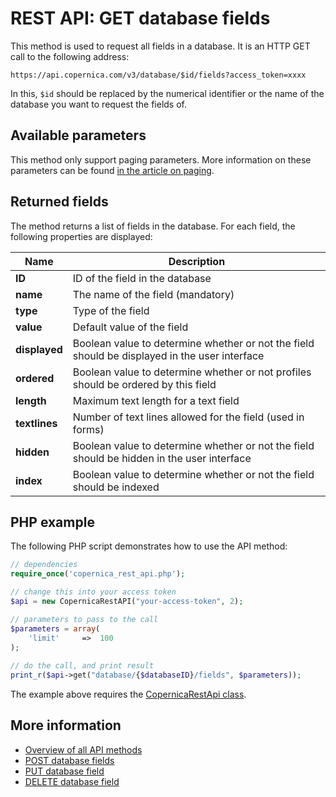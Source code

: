# REST API: GET database fields

This method is used to request all fields in a database. It is an HTTP 
GET call to the following address:

`https://api.copernica.com/v3/database/$id/fields?access_token=xxxx`

In this, `$id` should be replaced by the numerical identifier or the name 
of the database you want to request the fields of.

## Available parameters

This method only support paging parameters. More information on these 
parameters can be found [in the article on paging](./rest-paging.md).

## Returned fields

The method returns a list of fields in the database. For each field, 
the following properties are displayed:

| Name          | Description                                                                                   |
|---------------|-----------------------------------------------------------------------------------------------|
| **ID**        | ID of the field in the database                                                               |
| **name**      | The name of the field (mandatory)                                                             |
| **type**      | Type of the field                                                                             |
| **value**     | Default value of the field                                                                    |
| **displayed** | Boolean value to determine whether or not the field should be displayed in the user interface |
| **ordered**   | Boolean value to determine whether or not profiles should be ordered by this field            |
| **length**    | Maximum text length for a text field                                                          |
| **textlines** | Number of text lines allowed for the field (used in forms)                                    |
| **hidden**    | Boolean value to determine whether or not the field should be hidden in the user interface    |
| **index**     | Boolean value to determine whether or not the field should be indexed                         |

## PHP example

The following PHP script demonstrates how to use the API method:

```php
// dependencies
require_once('copernica_rest_api.php');

// change this into your access token
$api = new CopernicaRestAPI("your-access-token", 2);

// parameters to pass to the call
$parameters = array(
    'limit'     =>  100
);
	
// do the call, and print result
print_r($api->get("database/{$databaseID}/fields", $parameters));
```

The example above requires the [CopernicaRestApi class](rest-php).

## More information

* [Overview of all API methods](./rest-api)
* [POST database fields](./rest-post-database-fields)
* [PUT database field](./rest-put-database-field)
* [DELETE database field](./rest-delete-database-field)
